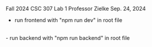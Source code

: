 Fall 2024 CSC 307 Lab 1
Professor Zielke
Sep. 24, 2024
<br>
- run frontend with "npm run dev" in root file
<br>
- run backend with "npm run backend" in root file
